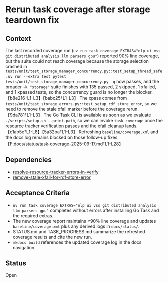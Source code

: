 # Rerun task coverage after storage teardown fix

## Context
The last recorded coverage run (`uv run task coverage EXTRAS="nlp ui vss git
distributed analysis llm parsers gpu"`) reported 90% line coverage, but the
suite could not reach coverage because the storage selection crashed in
`tests/unit/test_storage_manager_concurrency.py::test_setup_thread_safe`.
`uv run --extra test pytest tests/unit/test_storage_manager_concurrency.py -q`
now passes, and the broader `-k "storage"` suite finishes with 135 passed, 2
skipped, 1 xfailed, and 1 xpassed tests, so the concurrency guard is no longer
the blocker. 【b8e216†L1-L3】【babc25†L1-L3】 The xpass comes from
`tests/unit/test_storage_errors.py::test_setup_rdf_store_error`, so we need to
remove the stale xfail marker before the coverage rerun. 【9da781†L1-L3】 The Go
Task CLI is available as soon as we evaluate `./scripts/setup.sh --print-path`,
so we can invoke `task coverage` once the resource tracker verification passes
and the xfail cleanup lands. 【c1ab5e†L1-L8】【5a32ba†L1-L3】 Refreshing
`baseline/coverage.xml` and the docs log remains blocked on those follow-up
fixes. 【F:docs/status/task-coverage-2025-09-17.md†L1-L28】

## Dependencies
- [resolve-resource-tracker-errors-in-verify](resolve-resource-tracker-errors-in-verify.md)
- [remove-stale-xfail-for-rdf-store-error](remove-stale-xfail-for-rdf-store-error.md)

## Acceptance Criteria
- `uv run task coverage EXTRAS="nlp ui vss git distributed analysis llm parsers gpu"`
  completes without errors after installing Go Task and the required extras.
- The new coverage report maintains ≥90% line coverage and updates
  `baseline/coverage.xml` plus any derived logs in `docs/status/`.
- STATUS.md and TASK_PROGRESS.md summarize the refreshed coverage results and
  cite the new run.
- `mkdocs build` references the updated coverage log in the docs navigation.

## Status
Open

